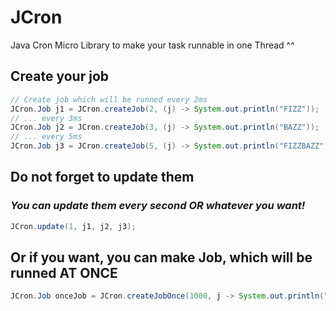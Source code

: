 # JCron
Java Cron Micro Library to make your task runnable in one Thread ^^

## Create your job
```java
// Create job which will be runned every 2ms
JCron.Job j1 = JCron.createJob(2, (j) -> System.out.println("FIZZ"));
// ... every 3ms
JCron.Job j2 = JCron.createJob(3, (j) -> System.out.println("BAZZ"));
// ... every 5ms
JCron.Job j3 = JCron.createJob(5, (j) -> System.out.println("FIZZBAZZ"));
```

## Do not forget to update them
### <i>You can update them every second OR whatever you want!</i>
```java
JCron.update(1, j1, j2, j3);
```

## Or if you want, you can make Job, which will be runned AT ONCE
```java
JCron.Job onceJob = JCron.createJobOnce(1000, j -> System.out.println("You will never see me again!"));
```
